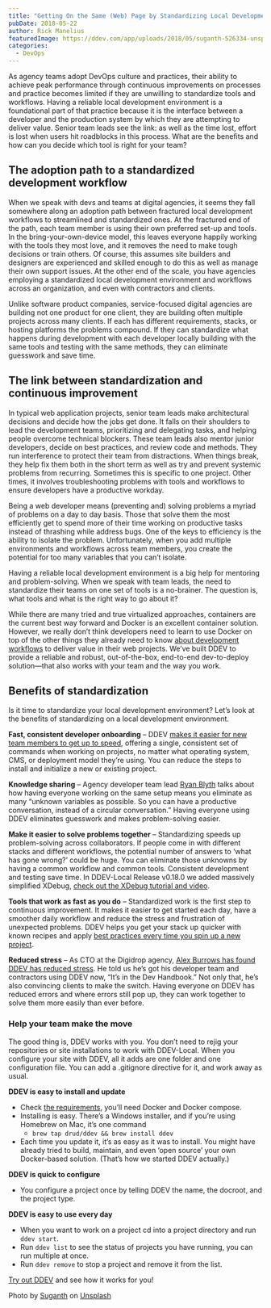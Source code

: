 ```yaml
---
title: "Getting On the Same (Web) Page by Standardizing Local Development"
pubDate: 2018-05-22
author: Rick Manelius
featuredImage: https://ddev.com/app/uploads/2018/05/suganth-526334-unsplash-e1526983031730.jpg
categories:
  - DevOps
---
```


As agency teams adopt DevOps culture and practices, their ability to achieve peak performance through continuous improvements on processes and practice becomes limited if they are unwilling to standardize tools and workflows. Having a reliable local development environment is a foundational part of that practice because it is the interface between a developer and the production system by which they are attempting to deliver value. Senior team leads see the link: as well as the time lost, effort is lost when users hit roadblocks in this process. What are the benefits and how can you decide which tool is right for your team?

## The adoption path to a standardized development workflow

When we speak with devs and teams at digital agencies, it seems they fall somewhere along an adoption path between fractured local development workflows to streamlined and standardized ones. At the fractured end of the path, each team member is using their own preferred set-up and tools. In the bring-your-own-device model, this leaves everyone happily working with the tools they most love, and it removes the need to make tough decisions or train others. Of course, this assumes site builders and designers are experienced and skilled enough to do this as well as manage their own support issues. At the other end of the scale, you have agencies employing a standardized local development environment and workflows across an organization, and even with contractors and clients.

Unlike software product companies, service-focused digital agencies are building not one product for one client, they are building often multiple projects across many clients. If each has different requirements, stacks, or hosting platforms the problems compound. If they can standardize what happens during development with each developer locally building with the same tools and testing with the same methods, they can eliminate guesswork and save time.

## The link between standardization and continuous improvement

In typical web application projects, senior team leads make architectural decisions and decide how the jobs get done. It falls on their shoulders to lead the development teams, prioritizing and delegating tasks, and helping people overcome technical blockers. These team leads also mentor junior developers, decide on best practices, and review code and methods. They run interference to protect their team from distractions. When things break, they help fix them both in the short term as well as try and prevent systemic problems from recurring. Sometimes this is specific to one project. Other times, it involves troubleshooting problems with tools and workflows to ensure developers have a productive workday.

Being a web developer means (preventing and) solving problems a myriad of problems on a day to day basis. Those that solve them the most efficiently get to spend more of their time working on productive tasks instead of thrashing while address bugs. One of the keys to efficiency is the ability to isolate the problem. Unfortunately, when you add multiple environments and workflows across team members, you create the potential for too many variables that you can’t isolate.

Having a reliable local development environment is a big help for mentoring and problem-solving. When we speak with team leads, the need to standardize their teams on one set of tools is a no-brainer. The question is, what tools and what is the right way to go about it?

While there are many tried and true virtualized approaches, containers are the current best way forward and Docker is an excellent container solution. However, we really don’t think developers need to learn to use Docker on top of the other things they already need to know [about development workflows](https://ddev.com/ddev-live/web-development-workflows-simplified/) to deliver value in their web projects. We’ve built DDEV to provide a reliable and robust, out-of-the-box, end-to-end dev-to-deploy solution—that also works with your team and the way you work.

## Benefits of standardization

Is it time to standardize your local development environment? Let’s look at the benefits of standardizing on a local development environment.

**Fast, consistent developer onboarding** – DDEV [makes it easier for new team members to get up to speed](https://ddev.com/ddev-local/reduce-time-onboard-new-developers-ddev/), offering a single, consistent set of commands when working on projects, no matter what operating system, CMS, or deployment model they’re using. You can reduce the steps to install and initialize a new or existing project.

**Knowledge sharing** – Agency developer team lead [Ryan Blyth](https://ddev.com/ddev-local/developer-happiness-the-right-tools-for-the-job/) talks about how having everyone working on the same setup means you eliminate as many “unknown variables as possible. So you can have a productive conversation, instead of a circular conversation.” Having everyone using DDEV eliminates guesswork and makes problem-solving easier.

**Make it easier to solve problems together** – Standardizing speeds up problem-solving across collaborators. If people come in with different stacks and different workflows, the potential number of answers to ‘what has gone wrong?’ could be huge. You can eliminate those unknowns by having a common workflow and common tools. Consistent development and testing save time. In DDEV-Local Release v0.18.0 we added massively simplified XDebug, [check out the XDebug tutorial and video](https://ddev.com/ddev-local/ddev-local-release-v0-18-0-easier-xdebug-windows-installer-and-more/).

**Tools that work as fast as you do** – Standardized work is the first step to continuous improvement. It makes it easier to get started each day, have a smoother daily workflow and reduce the stress and frustration of unexpected problems. DDEV helps you get your stack up quicker with known recipes and apply [best practices every time you spin up a new project](https://ddev.com/ddev-local/web-development-best-practices-every-time/).

**Reduced stress** – As CTO at the Digidrop agency, [Alex Burrows has found DDEV has reduced stress](https://ddev.com/ddev-local/ddev-it-does-what-it-says-on-the-tin/). He told us he’s got his developer team and contractors using DDEV now, “It’s in the Dev Handbook.” Not only that, he’s also convincing clients to make the switch. Having everyone on DDEV has reduced errors and where errors still pop up, they can work together to solve them more easily than ever before.

### Help your team make the move

The good thing is, DDEV works with you. You don’t need to rejig your repositories or site installations to work with DDEV-Local. When you configure your site with DDEV, all it adds are one folder and one configuration file. You can add a .gitignore directive for it, and work away as usual.

**DDEV is easy to install and update**

- Check [the requirements](https://ddev.readthedocs.io/en/latest/#system-requirements), you’ll need Docker and Docker compose.
- Installing is easy. There’s a Windows installer, and if you’re using Homebrew on Mac, it’s one command
  - `brew tap drud/ddev && brew install ddev`
- Each time you update it, it’s as easy as it was to install. You might have already tried to build, maintain, and even ‘open source’ your own Docker-based solution. (That’s how we started DDEV actually.)

**DDEV is quick to configure**

- You configure a project once by telling DDEV the name, the docroot, and the project type.

**DDEV is easy to use every day**

- When you want to work on a project cd into a project directory and run `ddev start`.
- Run `ddev list` to see the status of projects you have running, you can run multiple at once.
- Run `ddev remove` to stop a project and remove it from the list.

[Try out DDEV](https://ddev.com/get-started/) and see how it works for you!

Photo by [Suganth](https://unsplash.com/photos/hsYSrqcZ8Ds?utm%5Fsource=unsplash&utm%5Fmedium=referral&utm%5Fcontent=creditCopyText) on [Unsplash](https://unsplash.com/?utm%5Fsource=unsplash&utm%5Fmedium=referral&utm%5Fcontent=creditCopyText)

